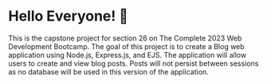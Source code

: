 # Hello Everyone! 👋
This is the capstone project for section 26 on The Complete 2023 Web Development Bootcamp. The goal of this project is to create a Blog web application using Node.js, Express.js, and EJS. The application will allow users to create and view blog posts. Posts will not persist between sessions as no database will be used in this version of the application.
